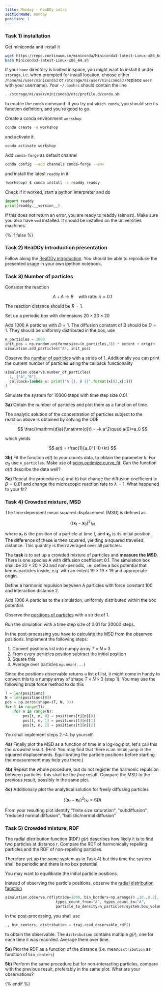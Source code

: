 ```yaml
---
title: Monday - ReaDDy intro
sectionName: monday
position: 1
---
```

### Task 1) installation
Get miniconda and install it
```bash
wget https://repo.continuum.io/miniconda/Miniconda3-latest-Linux-x86_64.sh
bash Miniconda3-latest-Linux-x86_64.sh
```
If your `home` directory is limited in space, you might want to install it under `storage`, i.e. when prompted for install location, choose either `/home/mi/user/miniconda3` or `/storage/mi/user/miniconda3` (replace `user` with your username). Your `~/.bashrc` should contain the line
```bash
. /storage/mi/user/miniconda3/etc/profile.d/conda.sh
```
to enable the `conda` command. If you try out `which conda`, you should see its function definition, and you're good to go.

Create a conda environment `workshop`
```bash
conda create -n workshop
```
and activate it.
```bash
conda activate workshop
```
Add `conda-forge` as default channel
```bash
conda config --add channels conda-forge --env
```
and install the latest `readdy` in it
```bash
(workshop) $ conda install -c readdy readdy
```
Check if it worked, start a python interpreter and do
```python
import readdy
print(readdy.__version__)
```
If this does not return an error, you are ready to readdy (almost).
Make sure you also have `vmd` installed. It should be installed on the universities machines.

{% if false %}

### Task 2) ReaDDy introduction presentation
Follow along the [ReaDDy introduction](https://github.com/chrisfroe/readdy-workshop-2018-session-notebooks/blob/master/1_monday/intro.ipynb). You should be able to reproduce the presented usage in your own ipython notebook.

### Task 3) Number of particles
Consider the reaction

$$
A + A\to B\quad\text{with rate: }\lambda=0.1
$$

The reaction distance should be $R=1$.

Set up a periodic box with dimensions $20\times20\times20$

Add 1000 A particles with $D=1$. The diffusion constant of B should be $D=1$. 
They should be uniformly distributed in the box, use
```python
n_particles = 1000
init_pos = np.random.uniform(size=(n_particles,3)) * extent + origin
simulation.add_particles("A", init_pos)
```

Observe the [number of particles](https://readdy.github.io/simulation.html#number-of-particles) with a stride of 1. Additionally you can print the current number of particles using the callback functionality
```python
simulation.observe.number_of_particles(
  1, ["A","B"],
  callback=lambda x: print("A {}, B {}".format(x[0],x[1]))
)
```

Simulate the system for 10000 steps with time step size 0.01.

__3a)__ Obtain the number of particles and plot them as a function of time.

The analytic solution of the concentration of particles subject to the reaction above is obtained by solving the ODE

$$
\frac{\mathrm{d}a}{\mathrm{d}t} = -k a^2\quad a(0)=a_0
$$

which yields

$$
a(t) = \frac{1}{a_0^{-1}+kt}
$$

__3b)__ Fit the function $a(t)$ to your counts data, to obtain the parameter $k$. For $a_0$ use `n_particles`. Make use of [scipy.optimize.curve_fit](https://docs.scipy.org/doc/scipy/reference/generated/scipy.optimize.curve_fit.html). Can the function $a(t)$ describe the data well?

__3c)__ Repeat the procedures a) and b) but change the diffusion coefficient to $D=0.01$ and change the microscopic reaction rate to $\lambda=1$. What happened to your fit?

### Task 4) Crowded mixture, MSD
The time dependent mean squared displacement (MSD) is defined as

$$
\langle(\mathbf{x}_t-\mathbf{x}_0)^2\rangle_N
$$

where $\mathbf{x}_t$ is the position of a particle at time $t$, and  $\mathbf{x}_0$ is its initial position. The difference of these is then squared, yielding a squared travelled distance. This quantity is then averaged over all particles.

The __task__ is to set up a crowded mixture of particles and __measure the MSD__. There is one species A with diffusion coefficient 0.1. The simulation box shall be $20\times20\times20$ and non-periodic, i.e. define a box potential that keeps particles inside, e.g. with an extent $19\times19\times19$ and appropriate origin.

Define a harmonic repulsion between A particles with force constant 100 and interaction distance 2.

Add 1000 A particles to the simulation, uniformly distributed within the box potential. 

Observe the [positions of particles](https://readdy.github.io/simulation.html#particle-positions) with a stride of 1.

Run the simulation with a time step size of 0.01 for 20000 steps.

In the post-processing you have to calculate the MSD from the observed positions. Implement the following steps:
 1. Convert positions list into numpy array  $T\times N\times3$
 2. From every particles position subtract the initial position
 3. Square this
 4. Average over particles `np.mean(...)`

Since the positions observable returns a list of list, it might come in handy to convert this to a numpy array of shape $T\times N\times3$ (step 1). You may use the following brute force method to do this
```python
T = len(positions)
N = len(positions[0])
pos = np.zeros(shape=(T, N, 3))
for t in range(T):
    for n in range(N):
        pos[t, n, 0] = positions[t][n][0]
        pos[t, n, 1] = positions[t][n][1]
        pos[t, n, 2] = positions[t][n][2]
```

You shall implement steps 2.-4. by yourself.

__4a)__ Finally plot the MSD as a function of time in a log-log plot, let's call this the _crowded_ result. (Hint: You may find that there is an initial jump in the squared displacements. Equilibrating the particle positions before starting the measurement may help you there.)

__4b)__ Repeat the whole procedure, but do not register the harmonic repulsion between particles, this shall be the _free_ result. Compare the MSD to the previous result, possibly in the same plot.

__4c)__ Additionally plot the analytical solution for freely diffusing particles

$$
\langle(\mathbf{x}_t-\mathbf{x}_0)^2\rangle_N = 6 D t
$$

From your resulting plot identify "finite size saturation", "subdiffusion", "reduced normal diffusion", "ballistic/normal diffusion"

### Task 5) Crowded mixture, RDF
The radial distribution function (RDF) $g(r)$ describes how likely it is to find two particles at distance $r$. Compare the  RDF of harmonically repelling particles and the RDF of non-repelling particles.

Therefore set up the same system as in Task 4) but this time the system shall be periodic and there is no box potential.

You may want to equilibrate the initial particle positions.

Instead of observing the particle positions, observe the [radial distribution function](https://readdy.github.io/simulation.html#radial-distribution-function)
```python
simulation.observe.rdf(stride=1000, bin_borders=np.arange(0.,10.,0.2),
                       types_count_from="A", types_count_to="A",
                       particle_to_density=n_particles/system.box_volume)
```
In the post-processing, you shall use
```python
_, bin_centers, distribution = traj.read_observable_rdf()
```
to obtain the observable. The `distribution` contains multiple $g(r)$, one for each time it was recorded. Average them over time.

__5a)__ Plot the RDF as a function of the distance (i.e. mean`distribution` as function of `bin_centers`)

__5b)__ Perform the same procedure but for non-interacting particles, compare with the previous result, preferably in the same plot. What are your observations?

{% endif %}
